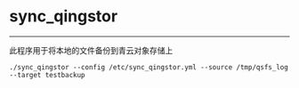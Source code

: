 # sync_qingstor
---
此程序用于将本地的文件备份到青云对象存储上

```
./sync_qingstor --config /etc/sync_qingstor.yml --source /tmp/qsfs_log --target testbackup
```
